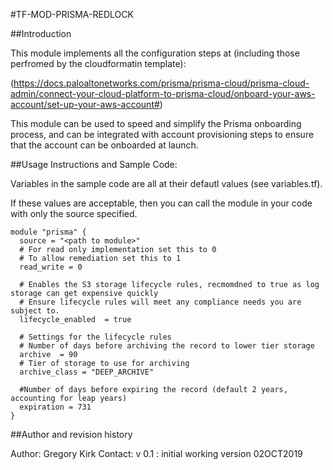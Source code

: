 #TF-MOD-PRISMA-REDLOCK

##Introduction

This module implements all the configuration steps at (including those perfromed by the cloudformatin template):

(https://docs.paloaltonetworks.com/prisma/prisma-cloud/prisma-cloud-admin/connect-your-cloud-platform-to-prisma-cloud/onboard-your-aws-account/set-up-your-aws-account#)

This module can be used to speed and simplify the Prisma onboarding process, and can be integrated with account provisioning steps to ensure that the account can be onboarded at launch.

##Usage Instructions and Sample Code:

Variables in the sample code are all at their defautl values (see variables.tf).

If these values are acceptable, then you can call the module in your code with only the source specified.

```
module "prisma" {
  source = "<path to module>"
  # For read only implementation set this to 0
  # To allow remediation set this to 1
  read_write = 0

  # Enables the S3 storage lifecycle rules, recmomdned to true as log storage can get expensive quickly
  # Ensure lifecycle rules will meet any compliance needs you are subject to.
  lifecycle_enabled  = true

  # Settings for the lifecycle rules
  # Number of days before archiving the record to lower tier storage 
  archive  = 90
  # Tier of storage to use for archiving
  archive_class = "DEEP_ARCHIVE"

  #Number of days before expiring the record (default 2 years, accounting for leap years)
  expiration = 731  
}
```

##Author and revision history

Author: Gregory Kirk
Contact: 
v 0.1 : initial working version 02OCT2019
